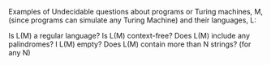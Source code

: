Examples of Undecidable questions about programs or Turing machines, M, (since programs can simulate any Turing Machine) and their languages, L:

Is L(M) a regular language?
Is L(M) context-free?
Does L(M) include any palindromes?
I L(M) empty?
Does L(M) contain more than N strings? (for any N)


